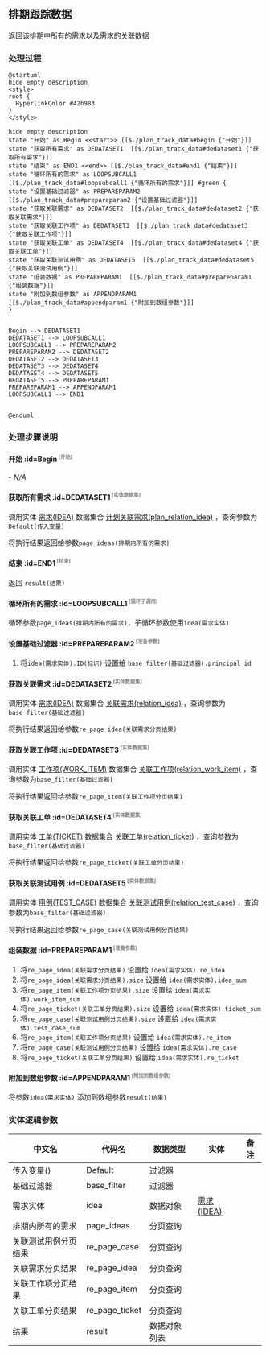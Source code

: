 ## 排期跟踪数据 <!-- {docsify-ignore-all} -->

   返回该排期中所有的需求以及需求的关联数据

### 处理过程

```plantuml
@startuml
hide empty description
<style>
root {
  HyperlinkColor #42b983
}
</style>

hide empty description
state "开始" as Begin <<start>> [[$./plan_track_data#begin {"开始"}]]
state "获取所有需求" as DEDATASET1  [[$./plan_track_data#dedataset1 {"获取所有需求"}]]
state "结束" as END1 <<end>> [[$./plan_track_data#end1 {"结束"}]]
state "循环所有的需求" as LOOPSUBCALL1  [[$./plan_track_data#loopsubcall1 {"循环所有的需求"}]] #green {
state "设置基础过滤器" as PREPAREPARAM2  [[$./plan_track_data#prepareparam2 {"设置基础过滤器"}]]
state "获取关联需求" as DEDATASET2  [[$./plan_track_data#dedataset2 {"获取关联需求"}]]
state "获取关联工作项" as DEDATASET3  [[$./plan_track_data#dedataset3 {"获取关联工作项"}]]
state "获取关联工单" as DEDATASET4  [[$./plan_track_data#dedataset4 {"获取关联工单"}]]
state "获取关联测试用例" as DEDATASET5  [[$./plan_track_data#dedataset5 {"获取关联测试用例"}]]
state "组装数据" as PREPAREPARAM1  [[$./plan_track_data#prepareparam1 {"组装数据"}]]
state "附加到数组参数" as APPENDPARAM1  [[$./plan_track_data#appendparam1 {"附加到数组参数"}]]
}


Begin --> DEDATASET1
DEDATASET1 --> LOOPSUBCALL1
LOOPSUBCALL1 --> PREPAREPARAM2
PREPAREPARAM2 --> DEDATASET2
DEDATASET2 --> DEDATASET3
DEDATASET3 --> DEDATASET4
DEDATASET4 --> DEDATASET5
DEDATASET5 --> PREPAREPARAM1
PREPAREPARAM1 --> APPENDPARAM1
LOOPSUBCALL1 --> END1


@enduml
```


### 处理步骤说明

#### 开始 :id=Begin<sup class="footnote-symbol"> <font color=gray size=1>[开始]</font></sup>



*- N/A*
#### 获取所有需求 :id=DEDATASET1<sup class="footnote-symbol"> <font color=gray size=1>[实体数据集]</font></sup>



调用实体 [需求(IDEA)](module/ProdMgmt/idea.md) 数据集合 [计划关联需求(plan_relation_idea)](module/ProdMgmt/idea#数据集合) ，查询参数为`Default(传入变量)`

将执行结果返回给参数`page_ideas(排期内所有的需求)`

#### 结束 :id=END1<sup class="footnote-symbol"> <font color=gray size=1>[结束]</font></sup>



返回 `result(结果)`

#### 循环所有的需求 :id=LOOPSUBCALL1<sup class="footnote-symbol"> <font color=gray size=1>[循环子调用]</font></sup>



循环参数`page_ideas(排期内所有的需求)`，子循环参数使用`idea(需求实体)`
#### 设置基础过滤器 :id=PREPAREPARAM2<sup class="footnote-symbol"> <font color=gray size=1>[准备参数]</font></sup>



1. 将`idea(需求实体).ID(标识)` 设置给  `base_filter(基础过滤器).principal_id`

#### 获取关联需求 :id=DEDATASET2<sup class="footnote-symbol"> <font color=gray size=1>[实体数据集]</font></sup>



调用实体 [需求(IDEA)](module/ProdMgmt/idea.md) 数据集合 [关联需求(relation_idea)](module/ProdMgmt/idea#数据集合) ，查询参数为`base_filter(基础过滤器)`

将执行结果返回给参数`re_page_idea(关联需求分页结果)`

#### 获取关联工作项 :id=DEDATASET3<sup class="footnote-symbol"> <font color=gray size=1>[实体数据集]</font></sup>



调用实体 [工作项(WORK_ITEM)](module/ProjMgmt/work_item.md) 数据集合 [关联工作项(relation_work_item)](module/ProjMgmt/work_item#数据集合) ，查询参数为`base_filter(基础过滤器)`

将执行结果返回给参数`re_page_item(关联工作项分页结果)`

#### 获取关联工单 :id=DEDATASET4<sup class="footnote-symbol"> <font color=gray size=1>[实体数据集]</font></sup>



调用实体 [工单(TICKET)](module/ProdMgmt/ticket.md) 数据集合 [关联工单(relation_ticket)](module/ProdMgmt/ticket#数据集合) ，查询参数为`base_filter(基础过滤器)`

将执行结果返回给参数`re_page_ticket(关联工单分页结果)`

#### 获取关联测试用例 :id=DEDATASET5<sup class="footnote-symbol"> <font color=gray size=1>[实体数据集]</font></sup>



调用实体 [用例(TEST_CASE)](module/TestMgmt/test_case.md) 数据集合 [关联测试用例(relation_test_case)](module/TestMgmt/test_case#数据集合) ，查询参数为`base_filter(基础过滤器)`

将执行结果返回给参数`re_page_case(关联测试用例分页结果)`

#### 组装数据 :id=PREPAREPARAM1<sup class="footnote-symbol"> <font color=gray size=1>[准备参数]</font></sup>



1. 将`re_page_idea(关联需求分页结果)` 设置给  `idea(需求实体).re_idea`
2. 将`re_page_idea(关联需求分页结果).size` 设置给  `idea(需求实体).idea_sum`
3. 将`re_page_item(关联工作项分页结果).size` 设置给  `idea(需求实体).work_item_sum`
4. 将`re_page_ticket(关联工单分页结果).size` 设置给  `idea(需求实体).ticket_sum`
5. 将`re_page_case(关联测试用例分页结果).size` 设置给  `idea(需求实体).test_case_sum`
6. 将`re_page_item(关联工作项分页结果)` 设置给  `idea(需求实体).re_item`
7. 将`re_page_case(关联测试用例分页结果)` 设置给  `idea(需求实体).re_case`
8. 将`re_page_ticket(关联工单分页结果)` 设置给  `idea(需求实体).re_ticket`

#### 附加到数组参数 :id=APPENDPARAM1<sup class="footnote-symbol"> <font color=gray size=1>[附加到数组参数]</font></sup>



将参数`idea(需求实体)` 添加到数组参数`result(结果)`


### 实体逻辑参数

|    中文名   |    代码名    |  数据类型    |  实体   |备注 |
| --------| --------| -------- | -------- | --------   |
|传入变量(<i class="fa fa-check"/></i>)|Default|过滤器|||
|基础过滤器|base_filter|过滤器|||
|需求实体|idea|数据对象|[需求(IDEA)](module/ProdMgmt/idea.md)||
|排期内所有的需求|page_ideas|分页查询|||
|关联测试用例分页结果|re_page_case|分页查询|||
|关联需求分页结果|re_page_idea|分页查询|||
|关联工作项分页结果|re_page_item|分页查询|||
|关联工单分页结果|re_page_ticket|分页查询|||
|结果|result|数据对象列表|||
